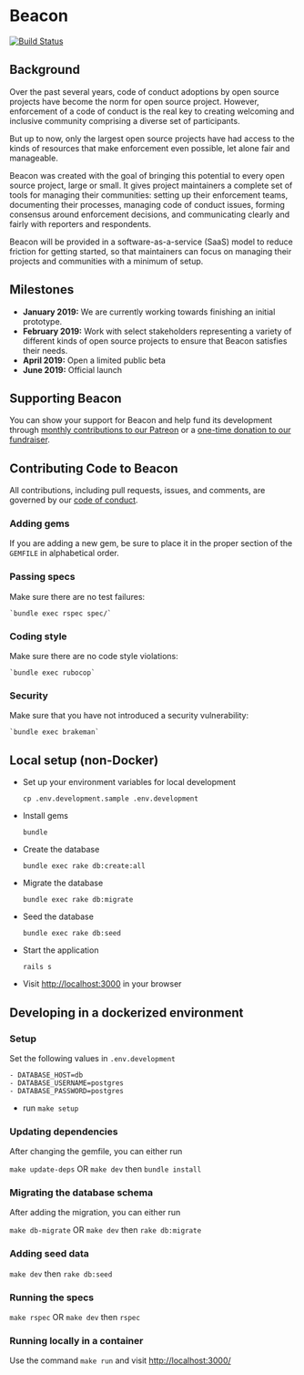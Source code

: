 # Beacon

[![Build Status](https://travis-ci.com/ContributorCovenant/beacon.svg?branch=release)](https://travis-ci.com/ContributorCovenant/beacon)

## Background

Over the past several years, code of conduct adoptions by open source projects have become the norm for open source project. However, enforcement of a code of conduct is the real key to creating welcoming and inclusive community comprising a diverse set of participants.

But up to now, only the largest open source projects have had access to the kinds of resources that make enforcement even possible, let alone fair and manageable.

Beacon was created with the goal of bringing this potential to every open source project, large or small. It gives project maintainers a complete set of tools for managing their communities: setting up their enforcement teams, documenting their processes, managing code of conduct issues, forming consensus around enforcement decisions, and communicating clearly and fairly with reporters and respondents.

Beacon will be provided in a software-as-a-service (SaaS) model to reduce friction for getting started, so that maintainers can focus on managing their projects and communities with a minimum of setup.

## Milestones

* **January 2019:** We are currently working towards finishing an initial prototype.
* **February 2019:** Work with select stakeholders representing a variety of different kinds of open source projects to ensure that Beacon satisfies their needs.
* **April 2019:** Open a limited public beta
* **June 2019:** Official launch

## Supporting Beacon
You can show your support for Beacon and help fund its development through [monthly contributions to our Patreon](https://www.patreon.com/cocbeacon) or a [one-time donation to our fundraiser](https://www.gofundme.com/coc-beacon).

## Contributing Code to Beacon
All contributions, including pull requests, issues, and comments, are governed by our [code of conduct](https://github.com/ContributorCovenant/beacon/blob/release/CODE_OF_CONDUCT.md).

### Adding gems
If you are adding a new gem, be sure to place it in the proper section of the `GEMFILE` in alphabetical order.

### Passing specs
Make sure there are no test failures:

    `bundle exec rspec spec/`

### Coding style
Make sure there are no code style violations:

    `bundle exec rubocop`

### Security
Make sure that you have not introduced a security vulnerability:

    `bundle exec brakeman`


## Local setup (non-Docker)

* Set up your environment variables for local development

    `cp .env.development.sample .env.development`

* Install gems

    `bundle`

* Create the database

    `bundle exec rake db:create:all`

* Migrate the database

    `bundle exec rake db:migrate`

* Seed the database

    `bundle exec rake db:seed`

* Start the application

    `rails s`

* Visit [http://localhost:3000](http://localhost:3000) in your browser

## Developing in a dockerized environment

### Setup

Set the following values in `.env.development`

    - DATABASE_HOST=db
    - DATABASE_USERNAME=postgres
    - DATABASE_PASSWORD=postgres

* run `make setup`

### Updating dependencies

After changing the gemfile, you can either run

`make update-deps` OR `make dev` then `bundle install`

### Migrating the database schema

After adding the migration, you can either run

`make db-migrate` OR `make dev` then `rake db:migrate`

### Adding seed data

`make dev` then `rake db:seed`

### Running the specs

`make rspec` OR `make dev` then `rspec`

### Running locally in a container

Use the command `make run` and visit [http://localhost:3000/](http://localhost:3000/)
